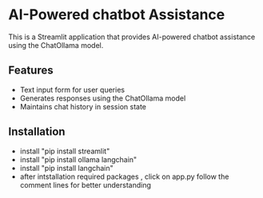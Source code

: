 # AI-Powered chatbot Assistance

This is a Streamlit application that provides AI-powered chatbot assistance using the ChatOllama model.

## Features

- Text input form for user queries
- Generates responses using the ChatOllama model
- Maintains chat history in session state

## Installation
- install "pip install streamlit"
- install "pip install ollama langchain"
- install "pip install langchain"
- after intstallation required packages , click on app.py follow the comment lines for better understanding
